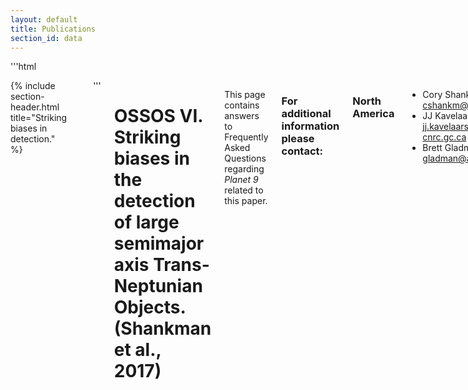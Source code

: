 ```yaml
---
layout: default
title: Publications
section_id: data
---
```

'''html
<div class='full.no-padding'>
  <div class='row'>
    <div class='large-12 columns'>
      {% include section-header.html title="Striking biases in detection." %}
      <div class='spacing'></div>
'''


# OSSOS VI. Striking biases in the detection of large semimajor axis Trans-Neptunian Objects. (Shankman et al., 2017)

This page contains answers to Frequently Asked Questions regarding *Planet 9* related to this paper. 

### For additional information please contact:

### North America
  * Cory Shankman : cshankm@uvic.ca
  * JJ Kavelaars : jj.kavelaars@nrc-cnrc.gc.ca
  * Brett Gladman : gladman@astro.ubc.ca
  
### Europe
  * Michele Bannister:  M.Bannister@qub.ac.uk
  

##FAQ
1. **The key points:**
    * The clustering of distant TNO orbits is used to argue for the existence of a very large additional planet in the outer Solar System. 
    * OSSOS is a large mapping survey of the outer Solar System, which began in 2013, before additional planets were argued for. 
    * OSSOS provides precisely measured detection sensitivity, allowing quantitative examination of the distribution of the  shapes and tilts of TNO orbits in our sample. 
    * Eight of the minor planets that OSSOS has found are on large orbits of the sort used to argue for a planet: they have closest approaches to the Sun that are beyond Neptune’s orbit, and mean distances that are greater than 150 astronomical units. 
    * We have simulated the OSSOS sensitivity to a wide range of orbit shapes and tilts.
    * Using our new independent sample, OSSOS finds that the orbit distribution in the OSSOS sample is fully consistent with being drawn from a uniform sample and does not require the orbital clustering in the outer Solar System that others have claimed.
    * We show how apparent clustering of orbits can be a natural outcome of the effects of observing the sky. Certain orientations of distant TNO orbits become easier or harder to discover, from the combination of weather through the seasons and which part of the sky is observed. These effects may have lead to the two apparent “clusters” among the discovered distant TNOs.
2. **What is a trans-Neptunian object (TNO)?**
A minor planet (known TNOs range from 50-500 km across) that goes around the Sun a long way out, beyond the orbit of the icy giant planet Neptune. They are small worlds left over from the early formation of the Solar System. Their orbits today tell us about how in the past the giant planets of the Solar System have changed where they orbit.
3. **Why might there be a distant planet?**
Since 2002, a small number of TNOs have been found on orbits that are particularly large, and at closest approach are still outside Neptune’s orbit. There are simulations by other scientists that suggest if a planet exists, it would be able to shepherd their orbits together in space, forming two clusters, while other simulations do not show this effect. As we find more distant TNOs with large orbits, the orientation of their orbits in space tests the idea that there is a clustering in the orbit distribution.
1. **Do the known large-orbit TNOs show clustering?**
The claim that clustering is present in the known set of large-orbit TNOs was based on combining the rare discoveries of distant TNOs from many different surveys. However, the sensitivity of those surveys is incompletely known. Also, the spread of distant TNO orbits that an extra planet would make was hard to distinguish from the Solar System as we know it, given the current surveys. 
1. **What is OSSOS?**
A survey to hunt for trans-Neptunian objects and carefully measure the path they take around the Sun. OSSOS — the Outer Solar System Origins Survey — used the Canada-France-Hawaii Telescope to look at eight patches of sky throughout each year over 2013-2017. More than 800 TNOs were discovered by OSSOS, doubling the number of known TNOs with accurate orbits; most of them orbit relatively near Neptune. OSSOS was not designed to hunt for extra planets, nor for the large-orbit TNOs.   However,we have found eight large-orbit TNOs among our 800+ discoveries. These eight are useful in testing for the existence of a planet.
1. **Why is this set of eight discoveries special?**
The eight OSSOS discoveries are all from a single, exquisitely calibrated survey, and there are roughly as many of them as in the previous combined set. They form an independent test of the idea that a massive planet at extreme distance from the Sun is shaping the outer solar system. 
    * The eight OSSOS discoveries have orbits oriented across a wide range of angles.
    * The observed orbits are statistically consistent with random. 
    * The OSSOS detections do not all follow the pattern seen in the previous sample. 
    * One of them sits at right angles to the proposed two clusters. 
    * The orbits are not tightly clustered.
1. **How did you test for any clustering effect from a distant planet?**
We simulated the orbits of a uniform spread of tens of thousands of distant TNOs. We tested which ones would be visible to our survey. The simulation showed that there are areas of the sky, like the dense star fields of the Galaxy, where certain orientations of TNO orbits become very hard to discover. We find that the clustering effect that has been attributed to a planet could easily result from a combination of seasonal weather (the TNOs are all discovered in limited ground based observing projects) and where in the sky it is easier to discover distant TNOs.
1. **So… is there a planet?**
The idea of a dwarf planet, maybe as big as Mars, is still entirely possible. OSSOS can not prove, or rule out, the existence of the hypothesized “Planet 9” (a planet more than 10 times the mass of Earth and on an orbit that extends beyond 500 astronomical units). The OSSOS discoveries and observational simulations using our extremely well-calibrated survey substantially weaken the evidence that has been used to justify the need for an additional planet in our solar system.

'''html
</div>
</div>
</div>
'''